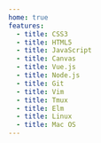 ```yaml
---
home: true
features:
  - title: CSS3
  - title: HTML5
  - title: JavaScript
  - title: Canvas
  - title: Vue.js
  - title: Node.js
  - title: Git
  - title: Vim
  - title: Tmux
  - title: Elm
  - title: Linux
  - title: Mac OS
---
```

